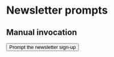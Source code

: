 <script async
  subscriptions-control="manual"
  type="application/javascript"
  src="https://news.google.com/swg/js/v1/swg.js">
</script>

<script>
    import {Storage} from '../../lib/datastore.js';

    (self.SWG = self.SWG || []).push( subscriptions => {
        subscriptions.configure({paySwgVersion: '2'});
        subscriptions.init('CAowqfCKCw');


        let promptId = `<pre-defined id>`
        const button = document.querySelector('#prompt');

        button.onclick = async () => {
            const prompt = await getPrompt(promptId);
            prompt?.show({
                isClosable: true,
                onResult: (result) => {

                }
            })
        }
    });

    async function getPrompt(promptId) {
        const availableInterventions = await subscriptions.getAvailableInterventions();

        return availableInterventions.find(({id}) => {
            return id === `<pre-defined string>`;
        });
    }
</script>

# Newsletter prompts
## Manual invocation

<button id="prompt">Prompt the newsletter sign-up</button>